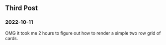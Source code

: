 ## Third Post

### 2022-10-11

OMG it took me 2 hours to figure out how to render a simple two row grid of cards.
